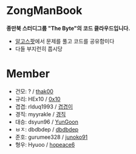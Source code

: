 # ZongManBook
**종만북 스터디그룹 "The Byte"의 코드 클라우드입니다.**
- [알고스팟](https://algospot.com/)에서 문제를 풀고 코드를 공유함미다
- 다들 부지런히 풉시당

# Member
- 건모: ? / [thak00](https://algospot.com/user/profile/37121)
- 규리: HEx10 / [0x10](https://algospot.com/user/profile/59614)
- 겹겹: rlduq1993 / [겹겹이](https://algospot.com/user/profile/59616)
- 경직: myyrakle / [경직](https://algospot.com/user/profile/59463)
- 대승: dsyun96 / [YunGoon](https://algospot.com/user/profile/15405)
- ㅂㅈ: dbdbdep / [dbdbdep](https://algospot.com/user/profile/52871)
- 준호: gurumee328 / [junoko91](https://algospot.com/user/profile/59613)
- 형우: Hyuoo / [hopeace6](https://algospot.com/user/profile/59505)
